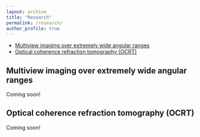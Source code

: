 ```yaml
---
layout: archive
title: "Research"
permalink: /research/
author_profile: true
---
```


- [Multiview imaging over extremely wide angular ranges](#multiview-imaging-over-extremely-wide-angular-ranges)
- [Optical coherence refraction tomography (OCRT)](#optical-coherence-refraction-tomography-OCRT)


## Multiview imaging over extremely wide angular ranges
Coming soon!

## Optical coherence refraction tomography (OCRT)
Coming soon!


